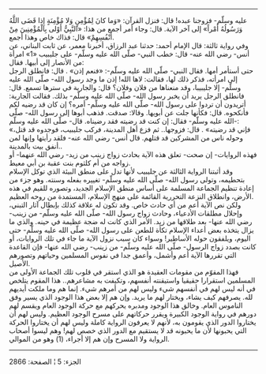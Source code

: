 ------------------------------------------------------------------------

عليه وسلّم- فزوجنا عبده! قال: فنزل القرآن: «وَما كانَ لِمُؤْمِنٍ وَلا مُؤْمِنَةٍ إِذا
قَضَى اللَّهُ وَرَسُولُهُ أَمْراً» إلى آخر الآية. قال: وجاء أمر أجمع من هذا: «النَّبِيُّ
أَوْلى بِالْمُؤْمِنِينَ مِنْ أَنْفُسِهِمْ» قال: فذاك خاص وهذا أجمع.  
وفي رواية ثالثة: قال الإمام أحمد: حدثنا عبد الرزاق، أخبرنا معمر، عن ثابت
البناني، عن أنس- رضي الله عنه- قال: خطب النبي- صلّى الله عليه وسلّم- على
جليبيب «1» امرأة من الأنصار إلى أبيها. فقال:  
حتى أستأمر أمها. فقال النبي- صلّى الله عليه وسلّم-: «فنعم إذن» . قال:
فانطلق الرجل إلى امرأته، فذكر ذلك لها، فقالت: لاها الله! إذن ما وجد رسول
الله- صلّى الله عليه وسلّم- إلا جليبيبا، وقد منعناها من فلان وفلان؟ قال:
والجارية في سترها تسمع. قال: فانطلق الرجل يريد أن يخبر رسول الله- صلّى
الله عليه وسلّم- بذلك. فقالت الجارية: أتريدون أن تردوا على رسول الله- صلّى
الله عليه وسلّم- أمره؟ إن كان قد رضيه لكم فأنكحوه. قال: فكأنها جلت عن
أبويها. وقالا: صدقت. فذهب أبوها إلى رسول الله- صلّى الله عليه وسلّم- فقال:
إن كنت قد رضيته فقد رضيناه. قال- صلّى الله عليه وسلّم-:  
«فإني قد رضيته» . قال: فزوجها.. ثم فزع أهل المدينة، فركب جليبيب، فوجدوه
قد قتل، وحوله ناس من المشركين قد قتلهم. قال أنس- رضي الله عنه- فلقد
رأيتها وإنها لمن أنفق بيت بالمدينة..  
فهذه الروايات- إن صحت- تعلق هذه الآية بحادث زواج زينب من زيد- رضي الله
عنهما- أو زواجه من أم كلثوم بنت عقبة بن أبي معيط.  
وقد أثبتنا الرواية الثالثة عن جليبيب لأنها تدل على منطق البيئة الذي توكل
الإسلام بتحطيمه، وتولى رسول الله- صلّى الله عليه وسلّم- تغييره بفعله
وسنته. وهو جزء من إعادة تنظيم الجماعة المسلمة على أساس منطق الإسلام
الجديد، وتصوره للقيم في هذه الأرض، وانطلاق النزعة التحررية القائمة على
منهج الإسلام، المستمدة من روحه العظيم.  
ولكن نص الآية أعم من أي حادث خاص. وقد تكون له علاقة كذلك بإبطال آثار
التبني، وإحلال مطلقات الأدعياء، وحادث زواج رسول الله- صلّى الله عليه
وسلّم- من زينب- رضي الله عنها- بعد طلاقها من زيد. الأمر الذي كانت له ضجة
عظيمة في حينه. والذي ما يزال يتخذه بعض أعداء الإسلام تكأة للطعن على رسول
الله- صلّى الله عليه وسلّم- حتى اليوم، ويلفقون حوله الأساطير! وسواء كان
سبب نزول الآية ما جاء في تلك الروايات، أو كانت بصدد زواج الرسول- صلّى
الله عليه وسلّم- من زينب- رضي الله عنها- فإن القاعدة التي تقررها الآية
أعم وأشمل، وأعمق جدا في نفوس المسلمين وحياتهم وتصورهم الأصيل.  
فهذا المقوّم من مقومات العقيدة هو الذي استقر في قلوب تلك الجماعة الأولى
من المسلمين استقرارا حقيقيا واستيقنته أنفسهم، وتكيفت به مشاعرهم.. هذا
المقوم يتلخص في أنه ليس لهم في أنفسهم شيء وليس لهم من أمرهم شيء. إنما هم
وما ملكت أيديهم لله. يصرفهم كيف يشاء، ويختار لهم ما يريد. وإن هم إلا بعض
هذا الوجود الذي يسير وفق الناموس العام. وخالق هذا الوجود ومدبره يحركهم
مع حركة الوجود العام ويقسم لهم دورهم في رواية الوجود الكبيرة ويقرر
حركاتهم على مسرح الوجود العظيم. وليس لهم أن يختاروا الدور الذي يقومون
به، لأنهم لا يعرفون الرواية كاملة وليس لهم أن يختاروا الحركة التي
يحبونها لأن ما يحبونه قد لا يستقيم مع الدور الذي خصص لهم! وهم ليسوا
أصحاب الرواية ولا المسرح وإن هم إلا أجراء، (1) وهو من الموالي.

------------------------------------------------------------------------

الجزء: 5 ¦ الصفحة: 2866
